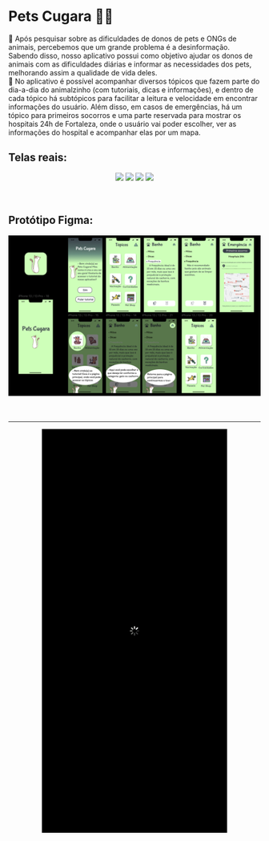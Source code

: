 # Pets Cugara 🐶🐾
  🐾  Após pesquisar sobre as dificuldades de donos de pets e ONGs de animais, percebemos que um grande problema é a desinformação. Sabendo disso, nosso aplicativo possui como objetivo ajudar os donos de animais com as dificuldades diárias e informar as necessidades dos pets, melhorando assim a qualidade de vida deles. <br>
  🐾  No aplicativo é possível acompanhar diversos tópicos que fazem parte do dia-a-dia do animalzinho (com tutoriais, dicas e informações), e dentro de cada tópico há subtópicos para facilitar a leitura e velocidade em encontrar informações do usuário. Além disso, em casos de emergências, há um tópico para primeiros socorros e uma parte reservada para mostrar os hospitais 24h de Fortaleza, onde o usuário vai poder escolher, ver as informações do hospital e acompanhar elas por um mapa.

## Telas reais:

<div align="center">
  <img width= "370" src="https://github.com/user-attachments/assets/b255b275-9f72-4859-bebd-aefa6302fb88">
  <img width= "370" src="https://github.com/user-attachments/assets/6398a85b-5083-4ec0-8f79-30a1ddc233aa">
  <img width= "370" src="https://github.com/user-attachments/assets/08e62557-3f56-42d7-a910-6a8b82684908">
  <img width= "370" src="https://github.com/user-attachments/assets/01d5a498-966a-46c6-8a9f-88d5647775a0">
</div>
<br><br>

## Protótipo Figma:

<div align="center">
  <img width= "900" src="PetsCugara/Assets.xcassets/preview.dataset/Design.png"><br><br>
</div><br>

***

<div align="center">
  <img width= "370" src="PetsCugara/Assets.xcassets/PetsCugaraPreview.dataset/PetsCugaraPreview.gif">
</div>
